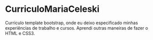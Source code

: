 # CurriculoMariaCeleski
Curriculo template bootstrap, onde eu deixo especificado minhas experiências de trabalho e cursos.
Aprendi outras maneiras de fazer o HTML e CSS3.

